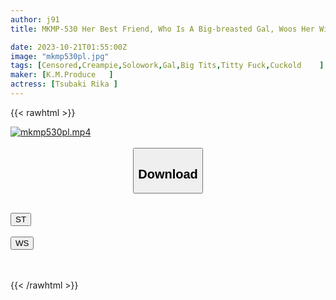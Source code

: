 ```yaml
---
author: j91
title: MKMP-530 Her Best Friend, Who Is A Big-breasted Gal, Woos Her With A Voluptuous Voluptuous Tit Fuck And A Lewd Sucking Pacifier. Rika Tsubaki

date: 2023-10-21T01:55:00Z
image: "mkmp530pl.jpg"
tags: [Censored,Creampie,Solowork,Gal,Big Tits,Titty Fuck,Cuckold	 ]
maker: [K.M.Produce   ]
actress: [Tsubaki Rika ]
---
```



{{< rawhtml >}}

<div class="video" data-videoid="DQjMgyd3R9cA0p">
    <a href="javascript:;">
        <img src="https://my.j91.asia/posts/mkmp530pl/mkmp530pl.jpg" width="WIDTH" height="HEIGHT" alt="mkmp530pl.mp4" loading="lazy">
    </a>
</div>

<script type="text/javascript" src="https://j91.asia/asset/on-demand-st.js"></script>

<br>
  <link rel="stylesheet" href="https://j91.asia/asset/bs5.css">
  
  <center>
  <button class="btn btn-primary" type="button" data-bs-toggle="collapse" data-bs-target=".multi-collapse" aria-expanded="false" aria-controls="multiCollapseExample1 multiCollapseExample2"><h2>Download</h2></button></center>
</p>
<div class="row">
  <div class="col">
    <div class="collapse multi-collapse" id="multiCollapseExample1">
      <div class="card card-body">
	      	      <br>
<div class="buttons">  
<a href="https://streamtape.to/v/DQjMgyd3R9cA0p"><button class="btn-hover color-3"><i class="fa fa-download"></i> ST</button></a></div>
    </div>
  </div>
</div>
  <div class="col">
    <div class="collapse multi-collapse" id="multiCollapseExample2">
      <div class="card card-body">
	      <br>
<div class="buttons">
    <a href="https://wolfstream.tv/hxnfdvp6bdt6"><button class="btn-hover color-9"><i class="fa fa-download"></i> WS</button></a></div>
<br><br>
      </div>
    </div>
  </div>
</div>

{{< /rawhtml >}}